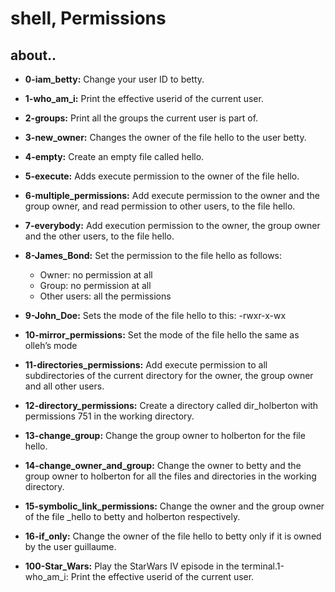 # shell, Permissions

## about..

- **0-iam_betty:** Change your user ID to betty.

- **1-who_am_i:** Print the effective userid of the current user.

- **2-groups:** Print all the groups the current user is part of.

- **3-new_owner:** Changes the owner of the file hello to the user betty.

- **4-empty:** Create an empty file called hello.

- **5-execute:** Adds execute permission to the owner of the file hello.

- **6-multiple_permissions:** Add execute permission to the owner and the group owner, and read permission to other users, to the file hello.

- **7-everybody:** Add execution permission to the owner, the group owner and the other users, to the file hello.

- **8-James_Bond:** Set the permission to the file hello as follows:
  - Owner: no permission at all
  - Group: no permission at all
  - Other users: all the permissions

- **9-John_Doe:** Sets the mode of the file hello to this: -rwxr-x-wx

- **10-mirror_permissions:** Set the mode of the file hello the same as olleh’s mode

- **11-directories_permissions:** Add execute permission to all subdirectories of the current directory for the owner, the group owner and all other users.

- **12-directory_permissions:** Create a directory called dir_holberton with permissions 751 in the working directory.

- **13-change_group:** Change the group owner to holberton for the file hello.

- **14-change_owner_and_group:** Change the owner to betty and the group owner to holberton for all the files and directories in the working directory.

- **15-symbolic_link_permissions:** Change the owner and the group owner of the file _hello to betty and holberton respectively.

- **16-if_only:** Change the owner of the file hello to betty only if it is owned by the user guillaume.

- **100-Star_Wars:** Play the StarWars IV episode in the terminal.1-who_am_i: Print the effective userid of the current user.

